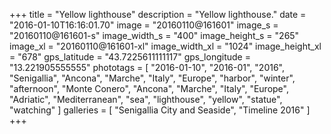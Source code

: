 +++
title = "Yellow lighthouse"
description = "Yellow lighthouse."
date = "2016-01-10T16:16:01.70"
image = "20160110@161601"
image_s = "20160110@161601-s"
image_width_s = "400"
image_height_s = "265"
image_xl = "20160110@161601-xl"
image_width_xl = "1024"
image_height_xl = "678"
gps_latitude = "43.7225611111117"
gps_longitude = "13.221905555555"
phototags = [ "2016-01-10", "2016-01", "2016", "Senigallia", "Ancona", "Marche", "Italy", "Europe", "harbor", "winter", "afternoon", "Monte Conero", "Ancona", "Marche", "Italy", "Europe", "Adriatic", "Mediterranean", "sea", "lighthouse", "yellow", "statue", "watching" ]
galleries = [ "Senigallia City and Seaside", "Timeline 2016" ]
+++
